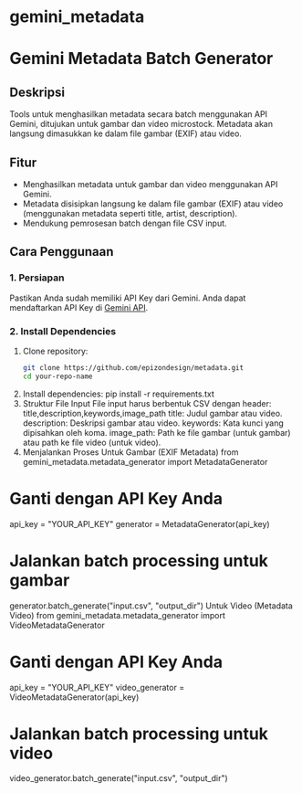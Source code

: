 # gemini_metadata
# Gemini Metadata Batch Generator

## Deskripsi
Tools untuk menghasilkan metadata secara batch menggunakan API Gemini, ditujukan untuk gambar dan video microstock. Metadata akan langsung dimasukkan ke dalam file gambar (EXIF) atau video.

## Fitur
- Menghasilkan metadata untuk gambar dan video menggunakan API Gemini.
- Metadata disisipkan langsung ke dalam file gambar (EXIF) atau video (menggunakan metadata seperti title, artist, description).
- Mendukung pemrosesan batch dengan file CSV input.

## Cara Penggunaan

### 1. Persiapan
Pastikan Anda sudah memiliki API Key dari Gemini. Anda dapat mendaftarkan API Key di [Gemini API](https://gemini.com).

### 2. Install Dependencies
1. Clone repository:
   ```bash
   git clone https://github.com/epizondesign/metadata.git
   cd your-repo-name
2. Install dependencies:
pip install -r requirements.txt
3. Struktur File Input
File input harus berbentuk CSV dengan header:
title,description,keywords,image_path
title: Judul gambar atau video.
description: Deskripsi gambar atau video.
keywords: Kata kunci yang dipisahkan oleh koma.
image_path: Path ke file gambar (untuk gambar) atau path ke file video (untuk video).
4. Menjalankan Proses
Untuk Gambar (EXIF Metadata)
from gemini_metadata.metadata_generator import MetadataGenerator

# Ganti dengan API Key Anda
api_key = "YOUR_API_KEY"
generator = MetadataGenerator(api_key)

# Jalankan batch processing untuk gambar
generator.batch_generate("input.csv", "output_dir")
Untuk Video (Metadata Video)
from gemini_metadata.metadata_generator import VideoMetadataGenerator

# Ganti dengan API Key Anda
api_key = "YOUR_API_KEY"
video_generator = VideoMetadataGenerator(api_key)

# Jalankan batch processing untuk video
video_generator.batch_generate("input.csv", "output_dir")
